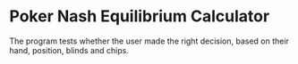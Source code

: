 # Poker Nash Equilibrium Calculator

The program tests whether the user made the right decision, based on their hand, position, blinds and chips. 

